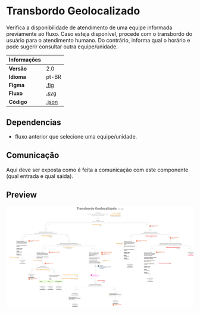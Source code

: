 # Transbordo Geolocalizado

Verifica a disponibilidade de atendimento de uma equipe informada previamente ao fluxo.
Caso esteja disponível, procede com o transbordo do usuário para o atendimento humano. Do contrário, informa qual o horário e pode sugerir consultar outra equipe/unidade.

| Informações |                                          |
|-------------|------------------------------------------|
| **Versão**  | 2.0                                      |
| **Idioma**  | pt-BR                                    |
| **Figma**   | [.fig](./transbordo-geolocalizado.fig)   |
| **Fluxo**   | [.svg](./transbordo-geolocalizado.svg)   |
| **Código**  | [.json](./transbordo-geolocalizado.json) |

## Dependencias

- fluxo anterior que selecione uma equipe/unidade.

## Comunicação

Aqui deve ser exposta como é feita a comunicação com este componente (qual entrada e qual saida).

## Preview

![fluxo](./transbordo-geolocalizado.svg)
